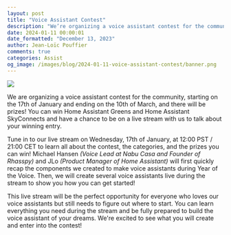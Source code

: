 ```yaml
---
layout: post
title: "Voice Assistant Contest"
description: "We’re organizing a voice assistant contest for the community! Watch our live stream on the 17th of January to learn how to make your own voice assistant and know all about the contest."
date: 2024-01-11 00:00:01
date_formatted: "December 13, 2023"
author: Jean-Loïc Pouffier
comments: true
categories: Assist
og_image: /images/blog/2024-01-11-voice-assistant-contest/banner.png
---
```


<p><img src='/images/blog/2024-01-11-voice-assistant-contest/banner.png' class='no-shadow' /></p>

We are organizing a voice assistant contest for the community, starting on the 17th of January and ending on the 10th of March, and there will be prizes! You can win Home Assistant Greens and Home Assistant SkyConnects and have a chance to be on a live stream with us to talk about your winning entry.

Tune in to our live stream on Wednesday, 17th of January, at 12:00 PST / 21:00 CET to learn all about the contest, the categories, and the prizes you can win! Michael Hansen *(Voice Lead at Nabu Casa and Founder of Rhasspy)* and JLo *(Product Manager of Home Assistant)* will first quickly recap the components we created to make voice assistants during Year of the Voice. Then, we will create several voice assistants live during the stream to show you how you can get started!

This live stream will be the perfect opportunity for everyone who loves our voice assistants but still needs to figure out where to start. You can learn everything you need during the stream and be fully prepared to build the voice assistant of your dreams. We're excited to see what you will create and enter into the contest!

<lite-youtube videoid="xxxxxx" videotitle="Voice Assistant Contest"></lite-youtube>
